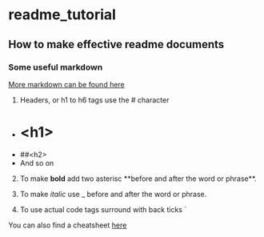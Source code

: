 # readme_tutorial
## How to make effective readme documents

### Some useful markdown
[More markdown can be found here](https://help.github.com/articles/basic-writing-and-formatting-syntax/)

1. Headers, or h1 to h6 tags use the # character
- # \<h1\>
- ##\<h2\>
- And so on

2. To make **bold** add two asterisc \*\*before and after the word or phrase\*\*.

3. To make _italic_ use \_ before and after the word or phrase.

4. To use actual code tags surround with back ticks \`

You can also find a cheatsheet [here](https://enterprise.github.com/downloads/en/markdown-cheatsheet.pdf)
